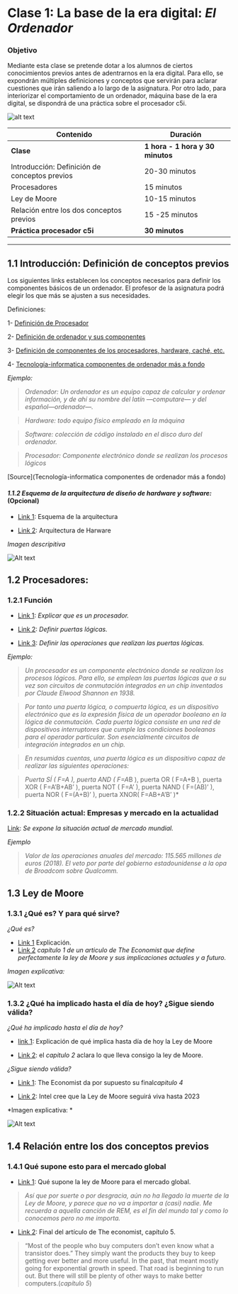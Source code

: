 # Clase 1: La base de la era digital: *El Ordenador*

### Objetivo

Mediante esta clase se pretende dotar a los alumnos de ciertos conocimientos previos antes de adentrarnos en la era digital. Para ello, se expondrán múltiples definiciones y conceptos que servirán para aclarar cuestiones que irán saliendo a lo largo de la asignatura. Por otro lado, para interiorizar el comportamiento de un ordenador, máquina base de la era digital, se dispondrá de una práctica sobre el procesador c5i.

![alt text](Intro_ordenador.jpg)

| Contenido | Duración |
| ----- | ----- |
| **Clase** | **1 hora - 1 hora y 30 minutos** |
| Introducción: Definición de conceptos previos | 20-30 minutos |
|	Procesadores | 15 minutos |
|	Ley de Moore | 10-15 minutos |
| Relación entre los dos conceptos previos | 15 -25 minutos |
| **Práctica procesador c5i** | **30 minutos** |

***

## 1.1	Introducción: Definición de conceptos previos

Los siguientes links establecen los conceptos necesarios para definir los componentes básicos de un ordenador. El profesor de la asignatura podrá elegir los que más se ajusten a sus necesidades.

Definiciones:

1- [Definición de Procesador](https://www.google.com/search?rlz=1C1CHBD_esES774ES778&ei=iLzKXNTmL4XPgweYwJPIAg&q=definci%C3%B3n+procesador&oq=definci%C3%B3n+procesador&gs_l=psy-ab.3..35i304i39i70i249j35i304i39j0i13j0i22i30l7.75188.85512..85707...0.0..1.514.4009.3j9j3j4j0j1....2..0....1..gws-wiz.......0i71j35i39j0i67j0i131j0j35i39i70i249j0i20i263j0i10j0i67i70i249j0i13i30j0i8i13i10i30j0i8i13i30.gdrVvqxmiYI)

2- [Definición de ordenador y sus componentes](https://www.deordenadores.com/cuales-son-los-componentes-de-un-ordenador/)

3- [Definición de componentes de los procesadores, hardware, caché, etc.](https://conceptodefinicion.de/procesador/)

4- [Tecnología-informatica componentes de ordenador más a fondo](https://tecnologia-informatica.com/componentes-de-una-computadora/)

*Ejemplo:*

> *Ordenador: Un ordenador es un equipo capaz de calcular y ordenar información, y de ahí su nombre del latín —computare— y del español—ordenador—.*

> *Hardware: todo equipo físico empleado en la máquina*

> *Software: colección de código instalado en el disco duro del ordenador.*

> *Procesador: Componente electrónico donde se realizan los procesos lógicos*

[Source](Tecnología-informatica componentes de ordenador más a fondo)

#### *1.1.2 Esquema de la arquitectura de diseño de hardware y software:* (Opcional)

+ [Link 1](https://sites.google.com/site/yhouycsp/reflections/2-10-hardware-and-software-abstractions): Esquema de la arquitectura

+ [Link 2](https://electronics.stackexchange.com/questions/353915/what-is-the-role-of-isa-instruction-set-architecture-in-the-comp-arch-abstract): Arquitectura de Harware

*Imagen descripitiva*

![Alt text](Esquema%20Arquitectura.jpg)

## 1.2	Procesadores: 

### 1.2.1 Función

+ [Link 1](https://conceptodefinicion.de/procesador/): *Explicar que es un procesador.*

+ [Link 2](http://natypine7.files.wordpress.com/): *Definir puertas lógicas.*

+ [Link 3](https://www.etsist.upm.es/estaticos/ingeniatic/index.php/tecnologias/item/563-puertas-l%C3%B3gicas%3Ftmpl=component&print=1.html): *Definir las operaciones que realizan las puertas lógicas.*

*Ejemplo:*

> *Un procesador es un componente electrónico donde se realizan los procesos lógicos. Para ello, se emplean las puertas lógicas que a su vez son circuitos de conmutación integrados en un chip inventados por Claude Elwood Shannon en 1938.*

> *Por tanto una puerta lógica, o compuerta lógica, es un dispositivo electrónico que es la expresión física de un operador booleano en la lógica de conmutación. Cada puerta lógica consiste en una red de dispositivos interruptores que cumple las condiciones booleanas para el operador particular. Son esencialmente circuitos de integración integrados en un chip.*

> *En resumidas cuentas, una puerta lógica es un dispositivo capaz de realizar las siguientes operaciones:*

> *Puerta SÍ ( F=A ), puerta AND ( F=A*B ), puerta OR ( F=A+B ), puerta XOR ( F=A’B+AB’ ), puerta NOT ( F=A’ ), puerta NAND ( F=(AB)’ ), puerta NOR ( F=(A+B)’ ),  puerta XNOR( F=AB+A’B’ )*

### 1.2.2 Situación actual: Empresas y mercado en la actualidad

[Link](http://rsocial.expansionpro.orbyt.es/epaper/xml_epaper/Expansi%C3%B3n/23_03_2018/pla_3995_Pais_Vasco/xml_arts/art_15913300.xml?SHARE=6C23C0F29C6C4F158F7CA6264B486305B653D3AF53CFD54244B9CF7F68DE73BF14CBCE99C5EC78615BF7C9B4D7C7F90607B0FB44DE6065CB19F2D0AC7F842D244C32B6546A48F6A2C32ED77B3375B50D79C402F47193576E1367062FF0C4154A): *Se expone la situación actual de mercado mundial.*

*Ejemplo*

> *Valor de las operaciones anuales del mercado: 115.565 millones de euros (2018). El veto por parte del gobierno estadounidense a la opa de Broadcom sobre Qualcomm.*

## 1.3	Ley de Moore

### 1.3.1 ¿Qué es? Y para qué sirve?

*¿Qué es?*

+ [Link 1](https://www.profesionalreview.com/2018/04/01/que-es-la-ley-de-moore-y-para-que-sirve/) Explicación.
+ [Link 2](https://www.economist.com/technology-quarterly/2016-03-12/after-moores-law) *capítulo 1 de un articulo de The Economist que define perfectamente la ley de Moore y sus implicaciones actuales y a futuro.*

*Imagen explicativa:*

![Alt text](Moores_Law.PNG)


### 1.3.2	¿Qué ha implicado hasta el día de hoy? ¿Sigue siendo válida?

*¿Qué ha implicado hasta el día de hoy?*

+ [link 1](https://hipertextual.com/2013/11/final-ley-moore): Explicación de qué implica hasta día de hoy la Ley de Moore

+ [Link 2](https://www.economist.com/technology-quarterly/2016-03-12/after-moores-law): el *capitulo 2* aclara lo que lleva consigo la ley de Moore.

*¿Sigue siendo válida?*

+ [Link 1](https://www.economist.com/technology-quarterly/2016-03-12/after-moores-law): The Economist da por supuesto su final*capitulo 4*

+ [Link 2](http://www.expansion.com/economia-digital/innovacion/2017/07/05/5953a11c268e3e1d718b4873.html): Intel cree que la Ley de Moore seguirá viva hasta 2023

*Imagen explicativa: *

![Alt text](Faith_in_Moores_law.PNG)

## 1.4	Relación entre los dos conceptos previos

### 1.4.1 Qué supone esto para el mercado global

+ [Link 1](https://resbla.com/2016/05/31/final-la-ley-moore-ya-no-importa/): Qué supone la ley de Moore para el mercado global. 

> *Así que por suerte o por desgracia, aún no ha llegado la muerte de la Ley de Moore, y parece que no va a importar a (casi) nadie. Me recuerda a aquella canción de REM, es el fin del mundo tal y como lo conocemos pero no me importa.*

+ [Link 2](https://www.economist.com/technology-quarterly/2016-03-12/after-moores-law): Final del artículo de The economist, capítulo 5.

> “Most of the people who buy computers don’t even know what a transistor does.” They simply want the products they buy to keep getting ever better and more useful. In the past, that meant mostly going for exponential growth in speed. That road is beginning to run out. But there will still be plenty of other ways to make better computers.(*capítulo 5*)

